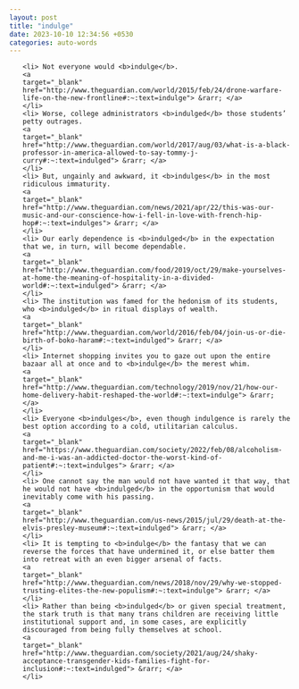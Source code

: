 ```yaml
---
layout: post
title: "indulge"
date: 2023-10-10 12:34:56 +0530
categories: auto-words
---
```

<ol>

    <li> Not everyone would <b>indulge</b>.
    <a 
    target="_blank" 
    href="http://www.theguardian.com/world/2015/feb/24/drone-warfare-life-on-the-new-frontline#:~:text=indulge"> &rarr; </a>
    </li>
    <li> Worse, college administrators <b>indulged</b> those students’ petty outrages.
    <a 
    target="_blank" 
    href="http://www.theguardian.com/world/2017/aug/03/what-is-a-black-professor-in-america-allowed-to-say-tommy-j-curry#:~:text=indulged"> &rarr; </a>
    </li>
    <li> But, ungainly and awkward, it <b>indulges</b> in the most ridiculous immaturity.
    <a 
    target="_blank" 
    href="http://www.theguardian.com/news/2021/apr/22/this-was-our-music-and-our-conscience-how-i-fell-in-love-with-french-hip-hop#:~:text=indulges"> &rarr; </a>
    </li>
    <li> Our early dependence is <b>indulged</b> in the expectation that we, in turn, will become dependable.
    <a 
    target="_blank" 
    href="http://www.theguardian.com/food/2019/oct/29/make-yourselves-at-home-the-meaning-of-hospitality-in-a-divided-world#:~:text=indulged"> &rarr; </a>
    </li>
    <li> The institution was famed for the hedonism of its students, who <b>indulged</b> in ritual displays of wealth.
    <a 
    target="_blank" 
    href="http://www.theguardian.com/world/2016/feb/04/join-us-or-die-birth-of-boko-haram#:~:text=indulged"> &rarr; </a>
    </li>
    <li> Internet shopping invites you to gaze out upon the entire bazaar all at once and to <b>indulge</b> the merest whim.
    <a 
    target="_blank" 
    href="http://www.theguardian.com/technology/2019/nov/21/how-our-home-delivery-habit-reshaped-the-world#:~:text=indulge"> &rarr; </a>
    </li>
    <li> Everyone <b>indulges</b>, even though indulgence is rarely the best option according to a cold, utilitarian calculus.
    <a 
    target="_blank" 
    href="https://www.theguardian.com/society/2022/feb/08/alcoholism-and-me-i-was-an-addicted-doctor-the-worst-kind-of-patient#:~:text=indulges"> &rarr; </a>
    </li>
    <li> One cannot say the man would not have wanted it that way, that he would not have <b>indulged</b> in the opportunism that would inevitably come with his passing.
    <a 
    target="_blank" 
    href="http://www.theguardian.com/us-news/2015/jul/29/death-at-the-elvis-presley-museum#:~:text=indulged"> &rarr; </a>
    </li>
    <li> It is tempting to <b>indulge</b> the fantasy that we can reverse the forces that have undermined it, or else batter them into retreat with an even bigger arsenal of facts.
    <a 
    target="_blank" 
    href="http://www.theguardian.com/news/2018/nov/29/why-we-stopped-trusting-elites-the-new-populism#:~:text=indulge"> &rarr; </a>
    </li>
    <li> Rather than being <b>indulged</b> or given special treatment, the stark truth is that many trans children are receiving little institutional support and, in some cases, are explicitly discouraged from being fully themselves at school.
    <a 
    target="_blank" 
    href="http://www.theguardian.com/society/2021/aug/24/shaky-acceptance-transgender-kids-families-fight-for-inclusion#:~:text=indulged"> &rarr; </a>
    </li>